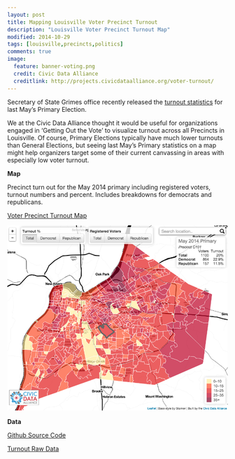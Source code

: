 ```yaml
---
layout: post
title: Mapping Louisville Voter Precinct Turnout
description: "Louisville Voter Precinct Turnout Map"
modified: 2014-10-29
tags: [louisville,precincts,politics]
comments: true
image:
  feature: banner-voting.png
  credit: Civic Data Alliance
  creditlink: http://projects.civicdataalliance.org/voter-turnout/
---
```


Secretary of State Grimes office recently released the [turnout statistics](http://elect.ky.gov/statistics/Pages/turnoutstatistics.aspx) for last May’s Primary Election.

We at the Civic Data Alliance thought it would be useful for organizations engaged in ‘Getting Out the Vote’ to visualize turnout across all Precincts in Louisville. Of course, Primary Elections typically have much lower turnouts than General Elections, but seeing last May’s Primary statistics on a map might help organizers target some of their current canvassing in areas with especially low voter turnout.

**Map**

Precinct turn out for the May 2014 primary including registered voters, turnout numbers and percent. Includes breakdowns for democrats and republicans.

[Voter Precinct Turnout Map](http://projects.civicdataalliance.org/voter-turnout/)

![Voter Turnout Map](/images/screenshot-voter-turnout.png)

**Data**

[Github Source Code](https://github.com/civicdata/LouisvilleVoterTurnoutMap)

[Turnout Raw Data](http://data.civicdataalliance.org/dataset/ky-voting-precinct-results)

